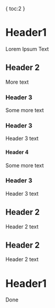 {  toc:2  } 

# Header1
Lorem Ipsum Text

## Header 2
More text

### Header 3
Some more text

### Header 3
Header 3 text

#### Header 4
Some more text

### Header 3
Header 3 text

## Header 2
Header 2 text

## Header 2
Header 2 text

# Header1
Done

